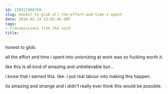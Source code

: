 ```yaml
---
id: 139317486769
slug: honest-to-glob-all-the-effort-and-time-i-spent
date: 2016-02-14 22:02:46 GMT
tags:
- transmissions from the void
title: ''
---
```


honest to glob.

all the effort and time i spent into unionizing at work was so fucking worth it.

like this is all kind of amazing and unbelievable but...

i know that i earned this. like. i put real labour into making this happen.

its amazing and strange and i didn't really ever think this would be possible.